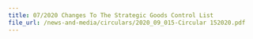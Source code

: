 ```yaml
---
title: 07/2020 Changes To The Strategic Goods Control List
file_url: /news-and-media/circulars/2020_09_015-Circular 152020.pdf
---
```


